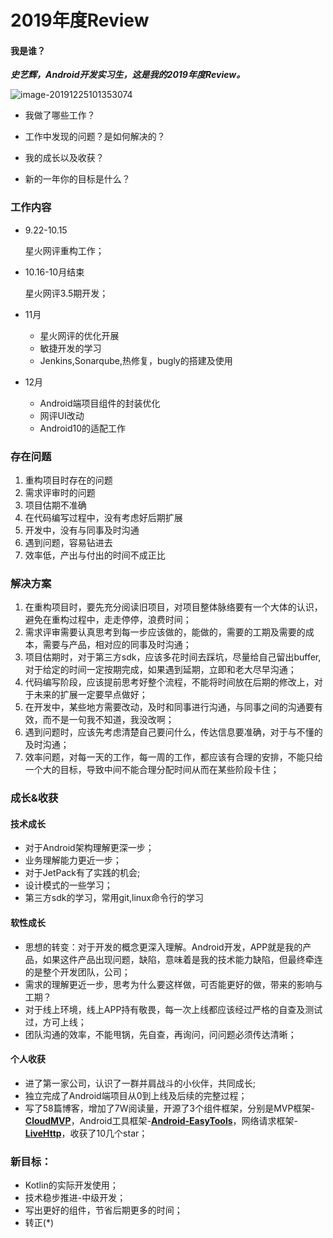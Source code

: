 # 2019年度Review

#### 我是谁？

***史艺辉，Android开发实习生，这是我的2019年度Review。***



![image-20191225101353074](https://tva1.sinaimg.cn/large/006tNbRwly1ga8qz9v0pbj30il082gm0.jpg)



- 我做了哪些工作？

- 工作中发现的问题？是如何解决的？

- 我的成长以及收获？

- 新的一年你的目标是什么？

  

### 工作内容

- 9.22-10.15

  星火网评重构工作；

- 10.16-10月结束

  星火网评3.5期开发；

- 11月

  - 星火网评的优化开展
  - 敏捷开发的学习
  - Jenkins,Sonarqube,热修复，bugly的搭建及使用

- 12月

  - Android端项目组件的封装优化
  - 网评UI改动
  - Android10的适配工作



### 存在问题

1. 重构项目时存在的问题
2. 需求评审时的问题
3. 项目估期不准确
4. 在代码编写过程中，没有考虑好后期扩展
5. 开发中，没有与同事及时沟通
6. 遇到问题，容易钻进去 
7. 效率低，产出与付出的时间不成正比



### 解决方案

1. 在重构项目时，要先充分阅读旧项目，对项目整体脉络要有一个大体的认识，避免在重构过程中，走走停停，浪费时间；
2. 需求评审需要认真思考到每一步应该做的，能做的，需要的工期及需要的成本，需要与产品，相对应的同事及时沟通；
3. 项目估期时，对于第三方sdk，应该多花时间去踩坑，尽量给自己留出buffer,对于给定的时间一定按期完成，如果遇到延期，立即和老大尽早沟通；
4. 代码编写阶段，应该提前思考好整个流程，不能将时间放在后期的修改上，对于未来的扩展一定要早点做好；
5. 在开发中，某些地方需要改动，及时和同事进行沟通，与同事之间的沟通要有效，而不是一句我不知道，我没改啊；
6. 遇到问题时，应该先考虑清楚自己要问什么，传达信息要准确，对于与不懂的及时沟通；
7. 效率问题，对每一天的工作，每一周的工作，都应该有合理的安排，不能只给一个大的目标，导致中间不能合理分配时间从而在某些阶段卡住；



### 成长&收获

#### 技术成长

- 对于Android架构理解更深一步；
- 业务理解能力更近一步；
- 对于JetPack有了实践的机会;
- 设计模式的一些学习；
- 第三方sdk的学习，常用git,linux命令行的学习



#### 软性成长

- 思想的转变：对于开发的概念更深入理解。Android开发，APP就是我的产品，如果这件产品出现问题，缺陷，意味着是我的技术能力缺陷，但最终牵连的是整个开发团队，公司；
- 需求的理解更近一步，思考为什么要这样做，可否能更好的做，带来的影响与工期？
- 对于线上环境，线上APP持有敬畏，每一次上线都应该经过严格的自查及测试过，方可上线；
- 团队沟通的效率，不能甩锅，先自查，再询问，问问题必须传达清晰；



#### 个人收获

- 进了第一家公司，认识了一群并肩战斗的小伙伴，共同成长;
- 独立完成了Android端项目从0到上线及后续的完整过程；
- 写了58篇博客，增加了7W阅读量，开源了3个组件框架，分别是MVP框架-**[CloudMVP](https://github.com/Petterpx/CloudMVP)**，Android工具框架-**[Android-EasyTools](https://github.com/Blue-knife/Android-EasyTools)**，网络请求框架-**[LiveHttp](https://github.com/Petterpx/LiveHttp)**，收获了10几个star；



### 新目标：

- Kotlin的实际开发使用；
- 技术稳步推进-中级开发；
- 写出更好的组件，节省后期更多的时间；
- 转正(*)











